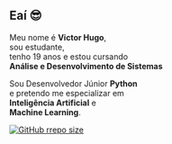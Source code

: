 ## Eaí 😎

Meu nome é **Victor Hugo**,<br/>
sou estudante,<br/>
tenho 19 anos e estou cursando<br/>
**Análise e Desenvolvimento de Sistemas**<br/>

Sou Desenvolvedor Júnior **Python**<br/> 
e pretendo me especializar em<br/>
**Inteligência Artificial** e<br/>
**Machine Learning**.

<a href="https://discordapp.com/users/362048100887429121">![GitHub rrepo size](https://img.shields.io/github/repo-size/vtdotsec/vtdotsec)</a>


